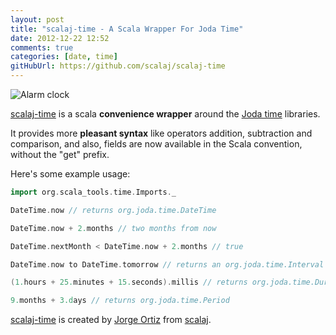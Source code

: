```yaml
---
layout: post
title: "scalaj-time - A Scala Wrapper For Joda Time"
date: 2012-12-22 12:52
comments: true
categories: [date, time]
gitHubUrl: https://github.com/scalaj/scalaj-time
---
```

![Alarm clock](http://farm5.staticflickr.com/4017/4469802928_3a9405be0d_n.jpg)

[scalaj-time](https://github.com/jorgeortiz85/scala-time) is a scala **convenience wrapper** around the [Joda time](http://joda-time.sourceforge.net/) libraries.

It provides more **pleasant syntax** like operators addition, subtraction and comparison, and also, fields are now available in the Scala convention, without the "get" prefix.

Here's some example usage:

``` scala
import org.scala_tools.time.Imports._

DateTime.now // returns org.joda.time.DateTime

DateTime.now + 2.months // two months from now

DateTime.nextMonth < DateTime.now + 2.months // true

DateTime.now to DateTime.tomorrow // returns an org.joda.time.Interval

(1.hours + 25.minutes + 15.seconds).millis // returns org.joda.time.Duration

9.months + 3.days // returns org.joda.time.Period
```

[scalaj-time](https://github.com/jorgeortiz85/scala-time) is created by [Jorge Ortiz](https://github.com/jorgeortiz85) from [scalaj](https://github.com/scalaj).
